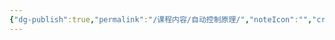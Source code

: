 ```yaml
---
{"dg-publish":true,"permalink":"/课程内容/自动控制原理/","noteIcon":"","created":"2023-12-24T16:52:49.215+08:00","updated":"2023-12-24T16:53:20.790+08:00"}
---
```



